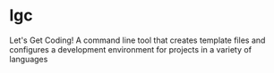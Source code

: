 # lgc
Let's Get Coding! A command line tool that creates template files and configures a development environment for projects in a variety of languages
